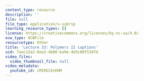 ```yaml
---
content_type: resource
description: ''
file: null
file_type: application/x-subrip
learning_resource_types: []
license: https://creativecommons.org/licenses/by-nc-sa/4.0/
ocw_type: OCWFile
resourcetype: Other
title: 'Lecture 33: Polymers II captions'
uid: 7aac12a2-8ee2-4b88-ba9e-4d3c08f53d7d
video_files:
  video_thumbnail_file: null
video_metadata:
  youtube_id: cMIRECEsKHM
---
```

